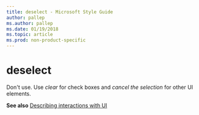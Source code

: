 ```yaml
---
title: deselect - Microsoft Style Guide
author: pallep
ms.author: pallep
ms.date: 01/19/2018
ms.topic: article
ms.prod: non-product-specific
---
```


# deselect

Don't use. Use *clear* for check boxes and *cancel the selection* for other UI elements. 

**See also** [Describing interactions with UI](~/procedures-instructions/describing-interactions-with-ui.md)
